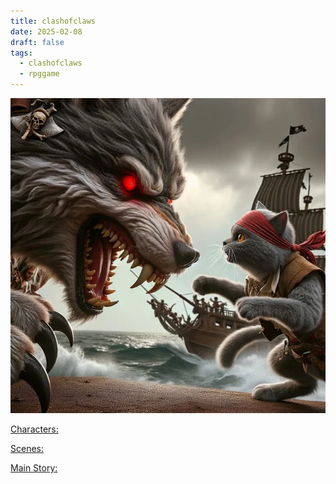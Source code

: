 ```yaml
---
title: clashofclaws
date: 2025-02-08
draft: false
tags:
  - clashofclaws
  - rpggame
---
```


![Image Description](/images/Pasted%20image%2020250208065146.png)

[Characters:](Characters.md)

[Scenes:](Scenes.md)

[Main Story:](Main%20Story.md)